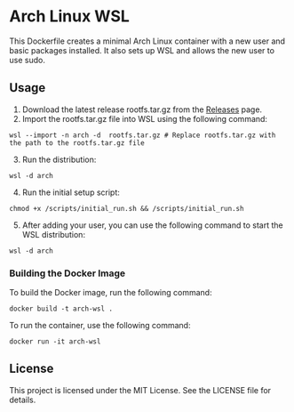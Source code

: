 # Arch Linux WSL

This Dockerfile creates a minimal Arch Linux container with a new user and basic packages installed. It also sets up WSL and allows the new user to use sudo.

## Usage

1. Download the latest release rootfs.tar.gz from the [Releases](https://github.com/spa5k/arch-wsl-image/releases) page.
2. Import the rootfs.tar.gz file into WSL using the following command:

```
wsl --import -n arch -d  rootfs.tar.gz # Replace rootfs.tar.gz with the path to the rootfs.tar.gz file
```
3. Run the distribution:

```
wsl -d arch
```

4. Run the initial setup script:

```
chmod +x /scripts/initial_run.sh && /scripts/initial_run.sh
```

5. After adding your user, you can use the following command to start the WSL distribution:

```
wsl -d arch
```


### Building the Docker Image
To build the Docker image, run the following command:

```
docker build -t arch-wsl .
```

To run the container, use the following command:

```
docker run -it arch-wsl
```




## License

This project is licensed under the MIT License. See the LICENSE file for details.

